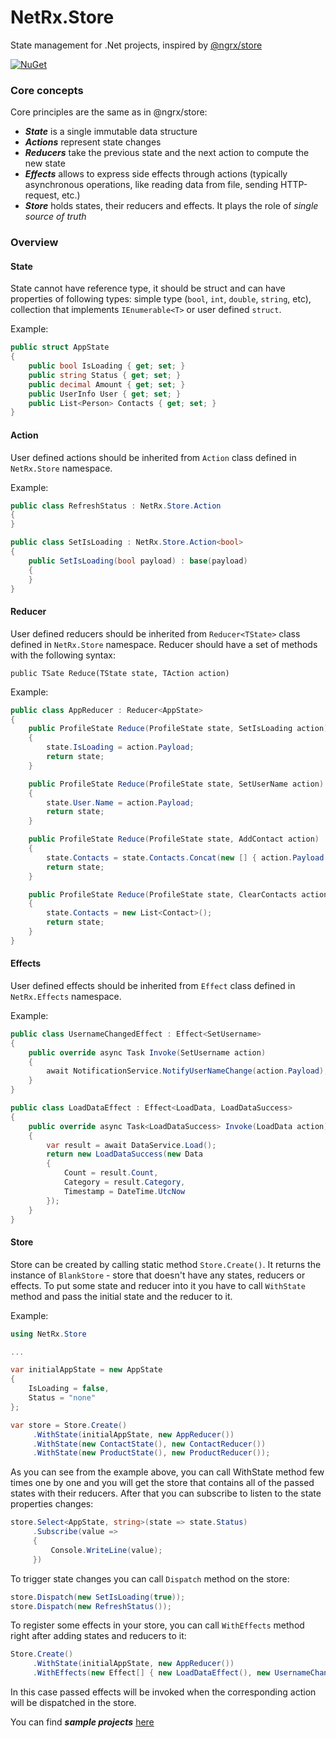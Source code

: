 # NetRx.Store

State management for .Net projects, inspired by [@ngrx/store](https://github.com/ngrx/store)

[![NuGet](https://img.shields.io/badge/nuget-1.0.0-blue.svg)](https://www.nuget.org/packages/NetRx.Store/1.0.0)


### Core concepts

Core principles are the same as in @ngrx/store:

* ***State*** is a single immutable data structure
* ***Actions*** represent state changes
* ***Reducers*** take the previous state and the next action to compute the new state
* ***Effects*** allows to express side effects through actions (typically asynchronous operations, like reading data from file, sending HTTP-request, etc.)
* ***Store*** holds states, their reducers and effects. It plays the role of *single source of truth*

### Overview

#### State

State cannot have reference type, it should be struct and can have properties of following types: simple type (```bool```, ```int```, ```double```, ```string```, etc), collection that implements ```IEnumerable<T>``` or user defined ```struct```.

Example:

```csharp
public struct AppState
{
    public bool IsLoading { get; set; }
    public string Status { get; set; }
    public decimal Amount { get; set; }
    public UserInfo User { get; set; }
    public List<Person> Contacts { get; set; }
}
```

#### Action

User defined actions should be inherited from ```Action``` class defined in ```NetRx.Store``` namespace.

Example:

```csharp
public class RefreshStatus : NetRx.Store.Action
{
}

public class SetIsLoading : NetRx.Store.Action<bool>
{
    public SetIsLoading(bool payload) : base(payload)
    {
    }
}
```

#### Reducer

User defined reducers should be inherited from ```Reducer<TState>``` class defined in ```NetRx.Store``` namespace. Reducer should have a set of methods with the following syntax:

```public TSate Reduce(TState state, TAction action)```

Example:

```csharp
public class AppReducer : Reducer<AppState>
{
    public ProfileState Reduce(ProfileState state, SetIsLoading action)
    {
        state.IsLoading = action.Payload;
        return state;
    }

    public ProfileState Reduce(ProfileState state, SetUserName action)
    {
        state.User.Name = action.Payload;
        return state;
    }

    public ProfileState Reduce(ProfileState state, AddContact action)
    {
        state.Contacts = state.Contacts.Concat(new [] { action.Payload }).ToList();
        return state;
    }

    public ProfileState Reduce(ProfileState state, ClearContacts action)
    {
        state.Contacts = new List<Contact>();
        return state;
    }
}
```

#### Effects

User defined effects should be inherited from ```Effect``` class defined in ```NetRx.Effects``` namespace.

Example:

```csharp
public class UsernameChangedEffect : Effect<SetUsername>
{
    public override async Task Invoke(SetUsername action)
    {
        await NotificationService.NotifyUserNameChange(action.Payload);
    }
}

public class LoadDataEffect : Effect<LoadData, LoadDataSuccess>
{
    public override async Task<LoadDataSuccess> Invoke(LoadData action)
    {
        var result = await DataService.Load();
        return new LoadDataSuccess(new Data
        {
            Count = result.Count,
            Category = result.Category,
            Timestamp = DateTime.UtcNow
        });
    }
}
```

#### Store

Store can be created by calling static method ```Store.Create()```. It returns the instance of ```BlankStore``` - store that doesn't have any states, reducers or effects. To put some state and reducer into it you have to call ```WithState``` method and pass the initial state and the reducer to it.

Example:

```csharp
using NetRx.Store

...

var initialAppState = new AppState
{
    IsLoading = false,
    Status = "none" 
};

var store = Store.Create()
     .WithState(initialAppState, new AppReducer())
     .WithState(new ContactState(), new ContactReducer())
     .WithState(new ProductState(), new ProductReducer());
```

As you can see from the example above, you can call WithState method few times one by one and you will get the store that contains all of the passed states with their reducers. After that you can subscribe to listen to the state properties changes:

```csharp
store.Select<AppState, string>(state => state.Status)
     .Subscribe(value =>
     {
	     Console.WriteLine(value);
     })
```

To trigger state changes you can call ```Dispatch``` method on the store:

```csharp
store.Dispatch(new SetIsLoading(true));
store.Dispatch(new RefreshStatus());
```

To register some effects in your store, you can call ```WithEffects``` method right after adding states and reducers to it:

```csharp
Store.Create()
     .WithState(initialAppState, new AppReducer())
     .WithEffects(new Effect[] { new LoadDataEffect(), new UsernameChangedEffect() });
```

In this case passed effects will be invoked when the corresponding action will be dispatched in the store.


You can find ***sample projects*** [here](https://github.com/ilchenkob/NetRx.Store/tree/master/samples)